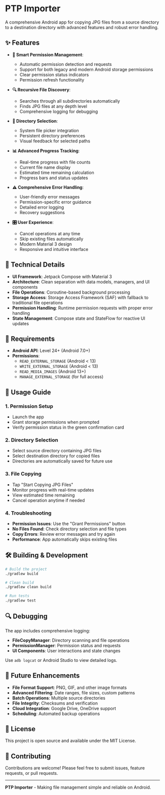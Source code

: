 # PTP Importer

A comprehensive Android app for copying JPG files from a source directory to a destination directory with advanced features and robust error handling.

## ✨ Features

- **🔐 Smart Permission Management**: 
  - Automatic permission detection and requests
  - Support for both legacy and modern Android storage permissions
  - Clear permission status indicators
  - Permission refresh functionality

- **🔍 Recursive File Discovery**: 
  - Searches through all subdirectories automatically
  - Finds JPG files at any depth level
  - Comprehensive logging for debugging

- **📁 Directory Selection**: 
  - System file picker integration
  - Persistent directory preferences
  - Visual feedback for selected paths

- **📊 Advanced Progress Tracking**: 
  - Real-time progress with file counts
  - Current file name display
  - Estimated time remaining calculation
  - Progress bars and status updates

- **⚠️ Comprehensive Error Handling**: 
  - User-friendly error messages
  - Permission-specific error guidance
  - Detailed error logging
  - Recovery suggestions

- **🎛️ User Experience**: 
  - Cancel operations at any time
  - Skip existing files automatically
  - Modern Material 3 design
  - Responsive and intuitive interface

## 🔧 Technical Details

- **UI Framework**: Jetpack Compose with Material 3
- **Architecture**: Clean separation with data models, managers, and UI components
- **File Operations**: Coroutine-based background processing
- **Storage Access**: Storage Access Framework (SAF) with fallback to traditional file operations
- **Permission Handling**: Runtime permission requests with proper error handling
- **State Management**: Compose state and StateFlow for reactive UI updates

## 📱 Requirements

- **Android API**: Level 24+ (Android 7.0+)
- **Permissions**: 
  - `READ_EXTERNAL_STORAGE` (Android < 13)
  - `WRITE_EXTERNAL_STORAGE` (Android < 13)
  - `READ_MEDIA_IMAGES` (Android 13+)
  - `MANAGE_EXTERNAL_STORAGE` (for full access)

## 🚀 Usage Guide

### 1. **Permission Setup**
- Launch the app
- Grant storage permissions when prompted
- Verify permission status in the green confirmation card

### 2. **Directory Selection**
- Select source directory containing JPG files
- Select destination directory for copied files
- Directories are automatically saved for future use

### 3. **File Copying**
- Tap "Start Copying JPG Files"
- Monitor progress with real-time updates
- View estimated time remaining
- Cancel operation anytime if needed

### 4. **Troubleshooting**
- **Permission Issues**: Use the "Grant Permissions" button
- **No Files Found**: Check directory selection and file types
- **Copy Errors**: Review error messages and try again
- **Performance**: App automatically skips existing files

## 🛠️ Building & Development

```bash
# Build the project
./gradlew build

# Clean build
./gradlew clean build

# Run tests
./gradlew test
```

## 🔍 Debugging

The app includes comprehensive logging:
- **FileCopyManager**: Directory scanning and file operations
- **PermissionManager**: Permission status and requests
- **UI Components**: User interactions and state changes

Use `adb logcat` or Android Studio to view detailed logs.

## 🔮 Future Enhancements

- **File Format Support**: PNG, GIF, and other image formats
- **Advanced Filtering**: Date ranges, file sizes, custom patterns
- **Batch Operations**: Multiple source directories
- **File Integrity**: Checksums and verification
- **Cloud Integration**: Google Drive, OneDrive support
- **Scheduling**: Automated backup operations

## 📄 License

This project is open source and available under the MIT License.

## 🤝 Contributing

Contributions are welcome! Please feel free to submit issues, feature requests, or pull requests.

---

**PTP Importer** - Making file management simple and reliable on Android. 